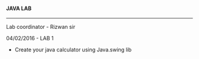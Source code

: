 #### JAVA LAB

----

Lab coordinator - Rizwan sir

04/02/2016 - LAB 1

* Create your java calculator using Java.swing lib


